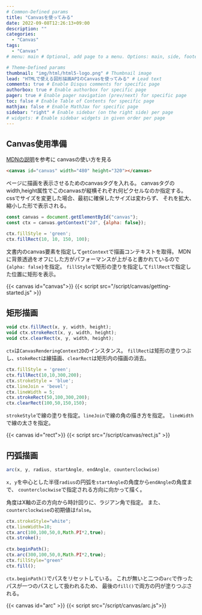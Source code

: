 ```yaml
---
# Common-Defined params
title: "Canvasを使ってみる"
date: 2022-09-08T12:26:13+09:00
description: ""
categories:
  - "Canvas"
tags:
  - "Canvas"
# menu: main # Optional, add page to a menu. Options: main, side, footer

# Theme-Defined params
thumbnail: "img/html/html5-logo.png" # Thumbnail image
lead: "HTMLで使える図形描画APIのCanvasを使ってみる" # Lead text
comments: true # Enable Disqus comments for specific page
authorbox: true # Enable authorbox for specific page
pager: true # Enable pager navigation (prev/next) for specific page
toc: false # Enable Table of Contents for specific page
mathjax: false # Enable MathJax for specific page
sidebar: "right" # Enable sidebar (on the right side) per page
# widgets: # Enable sidebar widgets in given order per page
---
```


## Canvas使用準備

[MDNの説明](https://developer.mozilla.org/ja/docs/Web/API/Canvas_API "MDN Canvas API")を参考に
canvasの使い方を見る

```html
<canvas id="canvas" width="480" height="320"></canvas>
```

ページに描画を表示させるためのcanvasタグを入れる。
canvasタグのwidth,height属性でこのcanvasが縦横それぞれ何ピクセルなのか指定する。
cssでサイズを変更した場合、最初に確保したサイズは変わらず、
それを拡大、縮小した形で表示される。

```javascript
const canvas = document.getElementById("canvas");
const ctx = canvas.getContext("2d", {alpha: false});

ctx.fillStyle = 'green';
ctx.fillRect(10, 10, 150, 100);
```

文書内のcanvas要素を指定して`getContext`で描画コンテキストを取得。
MDNに背景透過をオフにした方がパフォーマンスが上がると書かれているので`{alpha: false}`を指定。
`fillStyle`で矩形の塗りを指定して`fillRect`で指定した位置に矩形を表示。

{{< canvas id="canvas">}}
{{< script src="/script/canvas/getting-started.js" >}}

## 矩形描画

```javascript
void ctx.fillRect(x, y, width, height);
void ctx.strokeRect(x, y, width, height);
void ctx.clearRect(x, y, width, height);
```

`ctx`は`CanvasRenderingContext2D`のインスタンス。
`fillRect`は矩形の塗りつぶし、`stokeRect`は線描画、`clearRect`は矩形内の描画の消去。

```javascript
ctx.fillStyle = 'green';
ctx.fillRect(10,10,300,200);
ctx.strokeStyle = 'blue';
ctx.lineJoin = 'bevel';
ctx.lineWidth = 5;
ctx.strokeRect(50,100,300,200);
ctx.clearRect(100,50,150,150);
```

`strokeStyle`で線の塗りを指定。`lineJoin`で線の角の描き方を指定。
`lineWidth`で線の太さを指定。

{{< canvas id="rect">}}
{{< script src="/script/canvas/rect.js" >}}

## 円弧描画

```javascript
arc(x, y, radius, startAngle, endAngle, counterclockwise)
```

`x, y`を中心とした半径`radius`の円弧を`startAngle`の角度から`endAngle`の角度まで、
`counterclockwise`で指定される方向に向かって描く。

角度はX軸の正の方向から時計回りに、ラジアン角で指定。
また、`counterclockwise`の初期値は`false`。

```javascript
ctx.strokeStyle="white";
ctx.lineWidth=10;
ctx.arc(100,100,50,0,Math.PI*2,true);
ctx.stroke();
    
ctx.beginPath();
ctx.arc(300,100,50,0,Math.PI*2,true);
ctx.fillStyle="green"
ctx.fill();
```

`ctx.beginPath()`でパスをリセットしている。
これが無いと二つの`arc`で作ったパスが一つのパスとして扱われるため、
最後の`fill()`で両方の円が塗りつぶされる。

{{< canvas id="arc" >}}
{{< script src="/script/canvas/arc.js">}}
